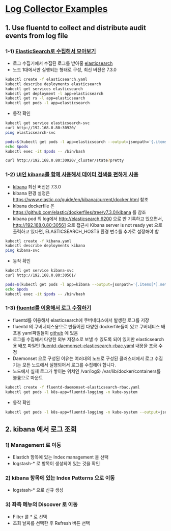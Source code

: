 # [Log Collector Examples](https://kubernetes.io/docs/tasks/debug-application-cluster/audit/)

## 1. Use fluentd to collect and distribute audit events from log file

### 1-1) [ElasticSearch로 수집해서 모아보기](https://arisu1000.tistory.com/27852)

- 로그 수집기에서 수집된 로그를 받아줄 [elasticsearch](https://www.elastic.co/guide/en/elasticsearch/reference/current/docker.html)
- 노드 1대에서만 실행되는 형태로 구성, 최신 버전은 7.3.0

```sh
kubectl create -f elasticsearch.yaml
kubectl describe deployments elasticsearch
kubectl get services elasticsearch
kubectl get deployment -l app=elasticsearch
kubectl get rs -l app=elasticsearch
kubectl get pods -l app=elasticsearch
```

- 동작 확인

```sh
kubectl get service elasticsearch-svc
curl http://192.168.0.80:30920/
ping elasticsearch-svc

pods=$(kubectl get pods -l app=elasticsearch --output=jsonpath='{.items[*].metadata.name}')
echo $pods
kubectl exec -it $pods -- /bin/bash

curl http://192.168.0.80:30920/_cluster/state?pretty
```

### 1-2) [UI인 kibana를 함께 사용해서 데이터 검색을 편하게 사용](https://arisu1000.tistory.com/27852)

- [kibana](https://www.elastic.co/guide/en/kibana/current/docker.html) 최신 버전은 7.3.0
- kibana 환경 설정은 <https://www.elastic.co/guide/en/kibana/current/docker.html> 참조
- kibana dockerfile 은 <https://github.com/elastic/dockerfiles/tree/v7.3.0/kibana> 를 참조
- kibana pod 의 log에서 <http://elasticsearch:9200> 으로 만 기록하고 있으면서, <http://192.168.0.80:30561> 으로 접근시 Kibana server is not ready yet 으로 출력하고 있다면, ELASTICSEARCH_HOSTS 환경 변수를 추가로 설정해야 함

```sh
kubectl create -f kibana.yaml
kubectl describe deployments kibana
ping kibana-svc
```

- 동작 확인

```sh
kubectl get service kibana-svc
curl http://192.168.0.80:30561/

pods=$(kubectl get pods -l app=kibana --output=jsonpath='{.items[*].metadata.name}')
echo $pods
kubectl exec -it $pods -- /bin/bash
```

### 1-3) [fluentd를 이용해서 로그 수집하기](https://arisu1000.tistory.com/27852)

- fluentd를 이용해서 elasticsearch에 쿠버네티스에서 발생한 로그를 저장
- fluentd 의 쿠버네티스용으로 만들어진 다양한 dockerfile들이 있고 쿠버네티스 배포용 yaml파일들이 [github](https://github.com/fluent/fluentd-kubernetes-daemonset) 에 있음
- 로그를 수집해서 다양한 외부 저장소로 보낼 수 있도록 되어 있지만 elasticsearch용 배포 파일인 [fluentd-daemonset-elasticsearch-rbac.yaml](https://github.com/fluent/fluentd-kubernetes-daemonset/blob/master/fluentd-daemonset-elasticsearch-rbac.yaml) 내용을 조금 수정
- Daemonset 으로 구성된 이유는 여러대의 노드로 구성된 클러스터에서 로그 수집기는 모든 노드에서 실행되어서 로그를 수집해야 합니다.
- 노드에서 실제 로그가 쌓이는 위치인 /var/log와 /var/lib/docker/containers를 볼륨으로 마운트

```sh
kubectl create -f fluentd-daemonset-elasticsearch-rbac.yaml
kubectl get pods -l k8s-app=fluentd-logging -n kube-system
```

- 동작 확인

```sh
kubectl get pods -l k8s-app=fluentd-logging -n kube-system --output=jsonpath='{.items[*].metadata.name}'
```

## 2. kibana 에서 로그 조회

### 1) Management 로 이동

- Elastich 항목에 있는 Index management 을 선택
- logstash-* 로 항목이 생성되어 있는 것을 확인

### 2) kibana 항목에 있는 Index Patterns 으로 이동

- logstash-* 으로 신규 생성

### 3) 좌측 메뉴의 Discover 로 이동

- Filter 를 * 로 선택
- 조회 날짜를 선택한 후 Refresh 버튼 선택
